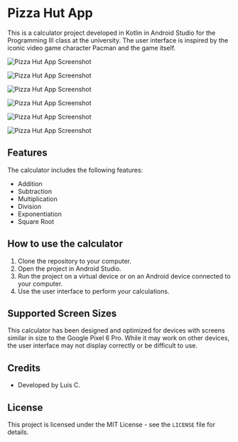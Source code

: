# Pizza Hut App

This is a calculator project developed in Kotlin in Android Studio for the Programming III class at the university. The user interface is inspired by the iconic video game character Pacman and the game itself.

![Pizza Hut App Screenshot](screenshots/Screenshot_0.png)

![Pizza Hut App Screenshot](screenshots/Screenshot_1.png)

![Pizza Hut App Screenshot](screenshots/Screenshot_2.png)

![Pizza Hut App Screenshot](screenshots/Screenshot_3.png)

![Pizza Hut App Screenshot](screenshots/Screenshot_3_1.png)

![Pizza Hut App Screenshot](screenshots/Screenshot_4.png)


## Features

The calculator includes the following features:

- Addition
- Subtraction
- Multiplication
- Division
- Exponentiation
- Square Root

## How to use the calculator

1. Clone the repository to your computer.
2. Open the project in Android Studio.
3. Run the project on a virtual device or on an Android device connected to your computer.
4. Use the user interface to perform your calculations.

## Supported Screen Sizes

This calculator has been designed and optimized for devices with screens similar in size to the Google Pixel 6 Pro. While it may work on other devices, the user interface may not display correctly or be difficult to use.

## Credits

- Developed by Luis C.

## License

This project is licensed under the MIT License - see the `LICENSE` file for details.

